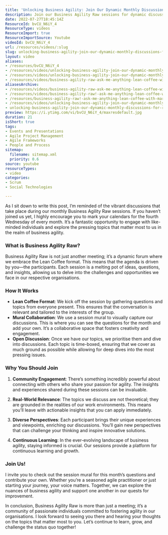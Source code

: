 ```yaml
---
title: 'Unlocking Business Agility: Join Our Dynamic Monthly Discussions for Real-World Insights'
description: Join our Business Agility Raw sessions for dynamic discussions, actionable insights, and a vibrant community. Mark your calendar for the fourth Wednesday!
date: 2022-07-27T18:45:14Z
ResourceId: bvCU_N6iY_4
ResourceType: videos
ResourceImport: true
ResourceImportSource: Youtube
videoId: bvCU_N6iY_4
url: /resources/videos/:slug
slug: unlocking-business-agility-join-our-dynamic-monthly-discussions-for-real-world-insights-bvCU_N6iY_4
layout: video
aliases:
- /resources/bvCU_N6iY_4
- /resources/videos/unlocking-business-agility-join-our-dynamic-monthly-discussions-for-real-world-insights-bvCU_N6iY_4
- /resources/videos/unlocking-business-agility-join-our-dynamic-monthly-discussions-for-real-world-insights
- /resources/videos/business-agility-raw-ask-me-anything-lean-coffee-with-martin-hinshelwood-mktng
aliasesArchive:
- /resources/videos/business-agility-raw-ask-me-anything-lean-coffee-with-martin-hinshelwood-mktng
- /resources/videos/business-agility-raw!-ask-me-anything-lean-coffee-with-martin-hinshelwood-[mktng]
- /resources/business-agility-raw!-ask-me-anything-lean-coffee-with-martin-hinshelwood-[mktng]
- /resources/videos/unlocking-business-agility-join-our-dynamic-monthly-discussions-for-real-world-insights
- unlocking-business-agility-join-our-dynamic-monthly-discussions-for-real-world-insights-bvCU_N6iY_4
preview: https://i.ytimg.com/vi/bvCU_N6iY_4/maxresdefault.jpg
duration: 21
isShort: true
tags:
- Events and Presentations
- Agile Project Management
- Agile Frameworks
- People and Process
sitemap:
  filename: sitemap.xml
  priority: 0.6
source: youtube
resourceTypes:
- video
categories:
- Scrum
- Social Technologies

---
```

As I sit down to write this post, I’m reminded of the vibrant discussions that take place during our monthly Business Agility Raw sessions. If you haven’t joined us yet, I highly encourage you to mark your calendars for the fourth Wednesday of every month. It’s a fantastic opportunity to engage with like-minded individuals and explore the pressing topics that matter most to us in the realm of business agility.

### What is Business Agility Raw?

Business Agility Raw is not just another meeting; it’s a dynamic forum where we embrace the Lean Coffee format. This means that the agenda is driven by you—the participants. Each session is a melting pot of ideas, questions, and insights, allowing us to delve into the challenges and opportunities we face in our respective organisations.

### How It Works

- **Lean Coffee Format**: We kick off the session by gathering questions and topics from everyone present. This ensures that the conversation is relevant and tailored to the interests of the group.
- **Mural Collaboration**: We use a session mural to visually capture our discussions. This is where you can see the questions for the month and add your own. It’s a collaborative space that fosters creativity and engagement.
- **Open Discussion**: Once we have our topics, we prioritise them and dive into discussions. Each topic is time-boxed, ensuring that we cover as much ground as possible while allowing for deep dives into the most pressing issues.

### Why You Should Join

1. **Community Engagement**: There’s something incredibly powerful about connecting with others who share your passion for agility. The insights and experiences shared during these sessions can be invaluable.
   
2. **Real-World Relevance**: The topics we discuss are not theoretical; they are grounded in the realities of our work environments. This means you’ll leave with actionable insights that you can apply immediately.

3. **Diverse Perspectives**: Each participant brings their unique experiences and viewpoints, enriching our discussions. You’ll gain new perspectives that can challenge your thinking and inspire innovative solutions.

4. **Continuous Learning**: In the ever-evolving landscape of business agility, staying informed is crucial. Our sessions provide a platform for continuous learning and growth.

### Join Us!

I invite you to check out the session mural for this month’s questions and contribute your own. Whether you’re a seasoned agile practitioner or just starting your journey, your voice matters. Together, we can explore the nuances of business agility and support one another in our quests for improvement.

In conclusion, Business Agility Raw is more than just a meeting; it’s a community of passionate individuals committed to fostering agility in our organisations. I look forward to seeing you there and hearing your thoughts on the topics that matter most to you. Let’s continue to learn, grow, and challenge the status quo together!
